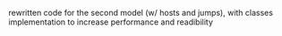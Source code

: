 rewritten code for the second model (w/ hosts and jumps), with classes implementation to increase performance and readibility
